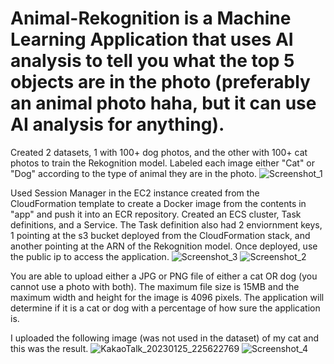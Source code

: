 # Animal-Rekognition is a Machine Learning Application that uses AI analysis to tell you what the top 5 objects are in the photo (preferably an animal photo haha, but it can use AI analysis for anything). 

Created 2 datasets, 1 with 100+ dog photos, and the other with 100+ cat photos to train the Rekognition model. Labeled each image either "Cat" or "Dog" according to the type of animal they are in the photo. 
![Screenshot_1](https://user-images.githubusercontent.com/109190196/214764547-3f8b1428-fe96-4152-9b38-3bb452252782.jpg)

Used Session Manager in the EC2 instance created from the CloudFormation template to create a Docker image from the contents in "app" and push it into an ECR repository. Created an ECS cluster, Task definitions, and a Service. The Task definition also had 2 enviornment keys, 1 pointing at the s3 bucket deployed from the CloudFormation stack, and another pointing at the ARN of the Rekognition model. Once deployed, use the public ip to access the application.
![Screenshot_3](https://user-images.githubusercontent.com/109190196/214764998-e7bf611e-c146-4b05-ac36-3dd0510866bd.jpg)
![Screenshot_2](https://user-images.githubusercontent.com/109190196/214765008-77cdb664-1981-4a2c-a8db-22a9d18cc71c.jpg)

You are able to upload either a JPG or PNG file of either a cat OR dog (you cannot use a photo with both). The maximum file size is 15MB and the maximum width and height for the image is 4096 pixels. The application will determine if it is a cat or dog with a percentage of how sure the application is.

I uploaded the following image (was not used in the dataset) of my cat and this was the result.
![KakaoTalk_20230125_225622769](https://user-images.githubusercontent.com/109190196/214765198-66db298c-8a5f-42a6-92f9-61f1ae6267d7.jpg)
![Screenshot_4](https://user-images.githubusercontent.com/109190196/214765208-162f8c64-9b1b-4353-9e1b-c0afa0f21100.jpg)
